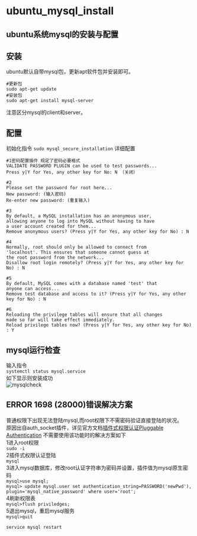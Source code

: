 # ubuntu_mysql_install
ubuntu系统mysql的安装与配置 
---

安装
---  
ubuntu默认自带mysql包，更新apt软件包并安装即可。
```
#更新包
sudo apt-get update
#安装包
sudo apt-get install mysql-server
```
注意区分mysql的client和server。

配置
---
初始化指令
`sudo mysql_secure_installation`
详细配置
```
#1密码配置插件 规定了密码必要格式
VALIDATE PASSWORD PLUGIN can be used to test passwords...
Press y|Y for Yes, any other key for No: N （关闭）

#2
Please set the password for root here...
New password: (输入密码)
Re-enter new password: (重复输入)

#3
By default, a MySQL installation has an anonymous user,
allowing anyone to log into MySQL without having to have
a user account created for them...
Remove anonymous users? (Press y|Y for Yes, any other key for No) : N 

#4
Normally, root should only be allowed to connect from
'localhost'. This ensures that someone cannot guess at
the root password from the network...
Disallow root login remotely? (Press y|Y for Yes, any other key for No) : N 

#5
By default, MySQL comes with a database named 'test' that
anyone can access...
Remove test database and access to it? (Press y|Y for Yes, any other key for No) : N 

#6
Reloading the privilege tables will ensure that all changes
made so far will take effect immediately.
Reload privilege tables now? (Press y|Y for Yes, any other key for No) : Y 
``` 

mysql运行检查
---
输入指令  
`systemctl status mysql.service`  
如下显示则安装成功  
![mysqlcheck](https://user-images.githubusercontent.com/75117698/113504539-5da3fe80-956b-11eb-9634-fafe31574ace.png)  



ERROR 1698 (28000)错误解决方案
---
普通权限下出现无法登陆mysql,而root权限下不需密码验证直接登陆的状况。  
原因出自auth_socket插件，详见官方文档[插件式权限认证Pluggable Authentication](https://dev.mysql.com/doc/refman/5.7/en/pluggable-authentication.html)
不需要使用该功能时的解决方案如下  
1进入root权限  
`sudo -i`  
2插件式权限认证登陆  
`mysql`  
3进入mysql数据库，修改root认证字符串为密码并设置，插件值为mysql原生密码  
`mysql>use mysql;`  
`mysql> update mysql.user set authentication_string=PASSWORD('newPwd'), plugin='mysql_native_password' where user='root';`   
4刷新权限表  
`mysql>flush priviledges;`  
5退出mysql，重启mysql服务  
`mysql>quit`  

`service mysql restart`  
